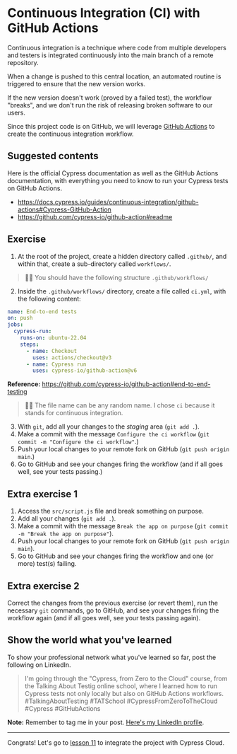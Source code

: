 # Continuous Integration (CI) with GitHub Actions

Continuous integration is a technique where code from multiple developers and testers is integrated continuously into the main branch of a remote repository.

When a change is pushed to this central location, an automated routine is triggered to ensure that the new version works.

If the new version doesn't work (proved by a failed test), the workflow "breaks", and we don't run the risk of releasing broken software to our users.

Since this project code is on GitHub, we will leverage [GitHub Actions](https://github.com/features/actions) to create the continuous integration workflow.

## Suggested contents

Here is the official Cypress documentation as well as the GitHub Actions documentation, with everything you need to know to run your Cypress tests on GitHub Actions.

- https://docs.cypress.io/guides/continuous-integration/github-actions#Cypress-GitHub-Action
- https://github.com/cypress-io/github-action#readme

## Exercise

1. At the root of the project, create a hidden directory called `.github/`, and within that, create a sub-directory called `workflows/`.

> 👨‍🏫 You should have the following structure `.github/workflows/`

2. Inside the `.github/workflows/` directory, create a file called `ci.yml`, with the following content:

```yml
name: End-to-end tests
on: push
jobs:
  cypress-run:
    runs-on: ubuntu-22.04
    steps:
      - name: Checkout
        uses: actions/checkout@v3
      - name: Cypress run
        uses: cypress-io/github-action@v6

```

**Reference:** https://github.com/cypress-io/github-action#end-to-end-testing

> 👨‍🏫 The file name can be any random name. I chose `ci` because it stands for continuous integration.

3. With `git`, add all your changes to the _staging_ area (`git add .`).
4. Make a commit with the message `Configure the ci workflow` (`git commit -m "Configure the ci workflow"`.)
5. Push your local changes to your remote fork on GitHub (`git push origin main`.)
6. Go to GitHub and see your changes firing the workflow (and if all goes well, see your tests passing.)

## Extra exercise 1

1. Access the `src/script.js` file and break something on purpose.
2. Add all your changes (`git add .`).
3. Make a commit with the message `Break the app on purpose` (`git commit -m "Break the app on purpose"`).
4. Push your local changes to your remote fork on GitHub (`git push origin main`).
5. Go to GitHub and see your changes firing the workflow and one (or more) test(s) failing.

## Extra exercise 2

Correct the changes from the previous exercise (or revert them), run the necessary `git` commands, go to GitHub, and see your changes firing the workflow again (and if all goes well, see your tests passing again).

## Show the world what you've learned

To show your professional network what you've learned so far, post the following on LinkedIn.

> I'm going through the "Cypress, from Zero to the Cloud" course, from the Talking About Testig online school, where I learned how to run Cypress tests not only locally but also on GitHub Actions workflows. #TalkingAboutTesting #TATSchool #CypressFromZeroToTheCloud #Cypress #GitHubActions

**Note:** Remember to tag me in your post. [Here's my LinkedIn profile](https://www.linkedin.com/in/walmyr-lima-e-silva-filho).

___

Congrats! Let's go to [lesson 11](./11.md) to integrate the project with Cypress Cloud.
